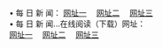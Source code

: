 &#8226; 每 日 新 闻：
<a href="http://522.duckdns.org:81/day/" target="_blank">网址一</a>
　<a href="http://73.myz.info:81/day/" target="_blank">网址二</a>
　<a href="http://657.biz.tm/day/" target="_blank">网址三</a><br />
&#8226; 每 日 新 闻...在线阅读（下载）网址：<br />
  <a href="http://522.duckdns.org:81/day/" target="_blank">网址一</a>
　<a href="http://73.myz.info:81/day/" target="_blank">网址二</a>
　<a href="http://657.biz.tm/day/" target="_blank">网址三</a><br />
